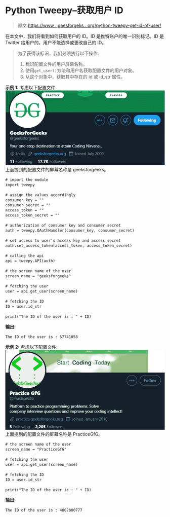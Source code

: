 # Python Tweepy–获取用户 ID

> 原文:[https://www . geesforgeks . org/python-tweepy-get-id-of-user/](https://www.geeksforgeeks.org/python-tweepy-getting-the-id-of-a-user/)

在本文中，我们将看到如何获取用户的 ID。ID 是推特账户的唯一识别标记。ID 是 Twitter 给用户的，用户不能选择或更改自己的 ID。

> 为了获得该标识，我们必须执行以下操作:
> 
> 1.  标识配置文件的用户屏幕名称。
> 2.  使用`get_user()`方法和用户名获取配置文件的用户对象。
> 3.  从这个对象中，获取其中存在的 id 或 id_str 属性。

**示例 1:** 考虑以下配置文件:
![](img/6132b5064bacde4339adf720ea88d2db.png)
上面提到的配置文件的屏幕名称是 geeksforgeeks。

```
# import the module
import tweepy

# assign the values accordingly
consumer_key = ""
consumer_secret = ""
access_token = ""
access_token_secret = ""

# authorization of consumer key and consumer secret
auth = tweepy.OAuthHandler(consumer_key, consumer_secret)

# set access to user's access key and access secret 
auth.set_access_token(access_token, access_token_secret)

# calling the api 
api = tweepy.API(auth)

# the screen name of the user
screen_name = "geeksforgeeks"

# fetching the user
user = api.get_user(screen_name)

# fetching the ID
ID = user.id_str

print("The ID of the user is : " + ID)
```

**输出:**

```
The ID of the user is : 57741058

```

**示例 2:** 考虑以下配置文件:
![](img/159935125f6fbd011d182156efb24f04.png)
上面提到的配置文件的屏幕名称是 PracticeGfG。

```
# the screen name of the user
screen_name = "PracticeGfG"

# fetching the user
user = api.get_user(screen_name)

# fetching the ID
ID = user.id_str

print("The ID of the user is : " + ID)
```

**输出:**

```
The ID of the user is : 4802800777

```